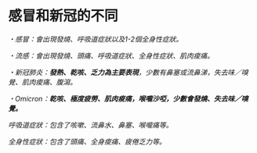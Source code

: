 # 感冒和新冠的不同

*・感冒：會出現發燒、呼吸道症狀以及1-2個全身性症狀。*

*・流感：會出現發燒、頭痛、呼吸道症狀、全身性症狀、肌肉痠痛。*

*・新冠肺炎：**發熱、乾咳、乏力為主要表現**，少數有鼻塞或流鼻涕，失去味／嗅覺、肌肉痠痛、腹瀉。*

*・Omicron：**乾咳、極度疲勞、肌肉痠痛，喉嚨沙啞，少數會發燒、失去味／嗅覺。***

*呼吸道症狀：包含了咳嗽、流鼻水、鼻塞、喉嚨痛等。*

*全身性症狀：包含了頭痛、全身痠痛、疲倦乏力等。*